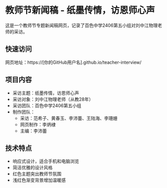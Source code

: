 # 教师节新闻稿 - 纸墨传情，访恩师心声

这是一个教师节专题新闻稿网页，记录了百色中学2406第五小组对刘中江物理老师的采访。

## 快速访问

网页地址：https://[你的GitHub用户名].github.io/teacher-interview/

## 项目内容

- 采访主题：纸墨传情，访恩师心声
- 采访对象：刘中江物理老师（从教28年）
- 采访团队：百色中学2406第五小组
- 制作团队：
  - 采访：范希子、黄春玉、李沛蕾、王陆海、李珊姗
  - 网页制作：李炳棣
  - 主编：李沛蕾

## 技术特点

- 响应式设计，适合手机和电脑浏览
- 简洁优雅的设计风格
- 红色主题突出教师节氛围
- 浅红色渐变背景增加温暖感